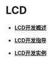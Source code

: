 # LCD<a name="ZH-CN_TOPIC_0000001111441852"></a>

-   **[LCD开发概述](LCD开发概述.md)**  

-   **[LCD开发指导](LCD开发指导.md)**  

-   **[LCD开发实例](LCD开发实例.md)**  


